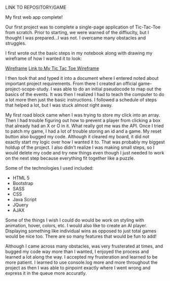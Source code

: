 LINK TO REPOSITORY/GAME


My first web app complete!

Our first project was to complete a single-page application of Tic-Tac-Toe from scratch. Prior to starting, we were warned of the diffiuclty, but I thought I was prepared...I was not. I overcame many obstacles and struggles.

I first wrote out the basic steps in my notebook along with drawing my wireframe of how I wanted it to look:

[Wireframe](/Users/abinns/sei/projects/browser-template-tic-tac-toe/TicTacToeWireFrame.JPG "Tic Tac Toe Wireframe")
[Link to My Tic Tac Toe Wireframe](https://imgur.com/YiOwJ9E "Tic Tac Tow Wireframe")


I then took that and typed it into a document where I entered noted about important project requirements. From there I created an official game-project-scope-study. I was able to do an initial pseudocode to map out the basics of the events. It was then I realized I had to teach the computer to do a lot more then just the basic instructions. I followed a schedule of steps that helped a lot, but I was stuck almost right away.

My first road block came when I was trying to store my click into an array. Then I had trouble figuring out how to prevent a player from clicking a box that already had an X or O in it. What really got me was the API. Once I tried to patch my game, I had a lot of trouble storing an id and a game. My reset button also bugged my code. Although it cleared my board, it did not exactly start my logic over how I wanted it to. That was probably my biggest holdup of the project. I also didn't realize I was making small steps, so I would delete my code and try new things even though I just needed to work on the next step because everything fit together like a puzzle.

Some of the technologies I used included:
- HTML 5
- Bootstrap
- SASS
- CSS
- Java Script
- JQuery
- AJAX

Some of the things I wish I could do would be work on styling with animation, hover, colors, etc. I would also like to create an AI player. Displaying something like individual wins as opposed to just total games would be nice too. There are so many features that would be fun to add!

Although I came across many obstacles, was very frusterated at times, and bugged my code way more than I wanted, I enjoyed the process and learned a lot along the way. I accepted my frusteration and learned to be more patient. I learned to use console.log more and more throughout the project as then I was able to pinpoint exactly where I went wrong and express it in the queue more accuratly.
